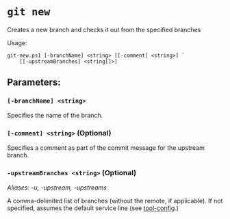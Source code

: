 # `git new`

Creates a new branch and checks it out from the specified branches

Usage:

    git-new.ps1 [-branchName] <string> [[-comment] <string>] `
        [[-upstreamBranches] <string[]>]

## Parameters:

### `[-branchName] <string>`

Specifies the name of the branch.

### `[-comment] <string>` (Optional)

Specifies a comment as part of the commit message for the upstream branch.

### `-upstreamBranches <string>` (Optional)

_Aliases: -u, -upstream, -upstreams_

A comma-delimited list of branches (without the remote, if applicable). If not specified, assumes the default service line (see [tool-config](./tool-config.md).)
